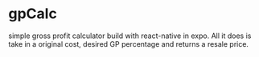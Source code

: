 # gpCalc
simple gross profit calculator build with react-native in expo. All it does is take in a original cost, desired GP percentage and returns a resale price.
